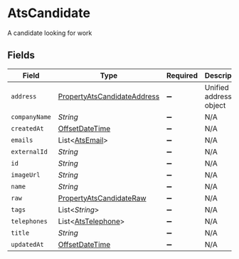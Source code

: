 # AtsCandidate

A candidate looking for work


## Fields

| Field                                                                                     | Type                                                                                      | Required                                                                                  | Description                                                                               |
| ----------------------------------------------------------------------------------------- | ----------------------------------------------------------------------------------------- | ----------------------------------------------------------------------------------------- | ----------------------------------------------------------------------------------------- |
| `address`                                                                                 | [PropertyAtsCandidateAddress](../../models/shared/PropertyAtsCandidateAddress.md)         | :heavy_minus_sign:                                                                        | Unified address object                                                                    |
| `companyName`                                                                             | *String*                                                                                  | :heavy_minus_sign:                                                                        | N/A                                                                                       |
| `createdAt`                                                                               | [OffsetDateTime](https://docs.oracle.com/javase/8/docs/api/java/time/OffsetDateTime.html) | :heavy_minus_sign:                                                                        | N/A                                                                                       |
| `emails`                                                                                  | List<[AtsEmail](../../models/shared/AtsEmail.md)>                                         | :heavy_minus_sign:                                                                        | N/A                                                                                       |
| `externalId`                                                                              | *String*                                                                                  | :heavy_minus_sign:                                                                        | N/A                                                                                       |
| `id`                                                                                      | *String*                                                                                  | :heavy_minus_sign:                                                                        | N/A                                                                                       |
| `imageUrl`                                                                                | *String*                                                                                  | :heavy_minus_sign:                                                                        | N/A                                                                                       |
| `name`                                                                                    | *String*                                                                                  | :heavy_minus_sign:                                                                        | N/A                                                                                       |
| `raw`                                                                                     | [PropertyAtsCandidateRaw](../../models/shared/PropertyAtsCandidateRaw.md)                 | :heavy_minus_sign:                                                                        | N/A                                                                                       |
| `tags`                                                                                    | List<*String*>                                                                            | :heavy_minus_sign:                                                                        | N/A                                                                                       |
| `telephones`                                                                              | List<[AtsTelephone](../../models/shared/AtsTelephone.md)>                                 | :heavy_minus_sign:                                                                        | N/A                                                                                       |
| `title`                                                                                   | *String*                                                                                  | :heavy_minus_sign:                                                                        | N/A                                                                                       |
| `updatedAt`                                                                               | [OffsetDateTime](https://docs.oracle.com/javase/8/docs/api/java/time/OffsetDateTime.html) | :heavy_minus_sign:                                                                        | N/A                                                                                       |